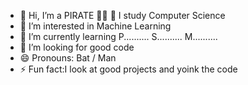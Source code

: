 - 👋 Hi, I’m a PIRATE 🏴‍☠️
  💪 I study Computer Science
- 👀 I’m interested in Machine Learning
- 🌱 I’m currently learning P.......... S.......... M..........
- 💞️ I’m looking for good code
- 😄 Pronouns: Bat / Man
- ⚡ Fun fact:I look at good projects and yoink the code

<!---
ctrl-C-ctrl-V-Loki/ctrl-C-ctrl-V-Loki is a ✨ special ✨ repository because its `README.md` (this file) appears on your GitHub profile.
You can click the Preview link to take a look at your changes.
--->
